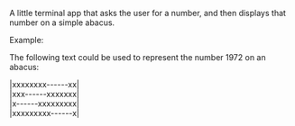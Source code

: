 A little terminal app that asks the user for a number, and then displays that number on a simple abacus.

Example:

The following text could be used to represent the number 1972 on an abacus:

|xxxxxxxx------xx|\
|xxx------xxxxxxx|\
|x------xxxxxxxxx|\
|xxxxxxxxx------x|
